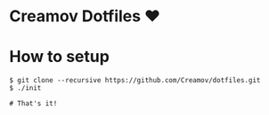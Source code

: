 # Creamov Dotfiles ♥️

# How to setup
```(bash)
$ git clone --recursive https://github.com/Creamov/dotfiles.git
$ ./init

# That's it!

```
